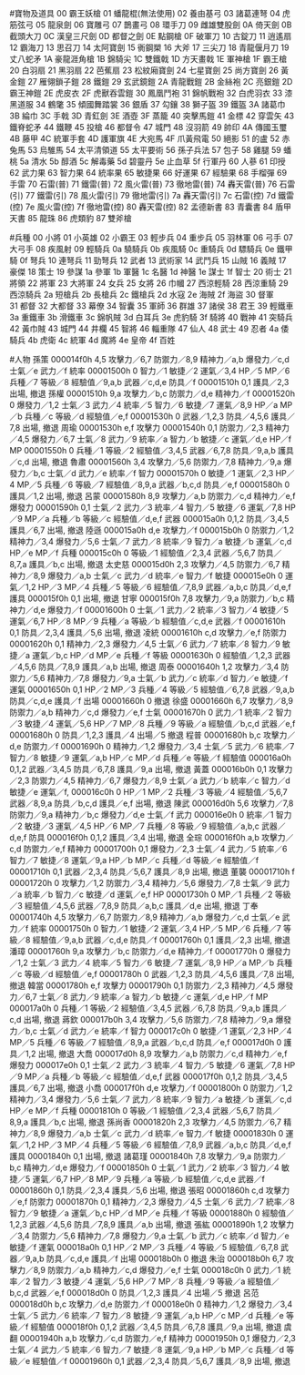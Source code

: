 #寶物及道具
00 霸王妖槍
01 蟠龍棍(無法使用)
02 養由基弓
03 諸葛連弩
04 虎筋弦弓
05 龍泉劍
06 寶雕弓
07 鵲畫弓
08 環手刀
09 雌雄雙股劍
0A 倚天劍
0B 截頭大刀
0C 漢皇三尺劍
0D 都督之劍
0E 點鋼槍
0F 破軍刀
10 古錠刀
11 逍遙扇
12 霸海刀
13 思召刀
14 太阿寶劍
15 衠鋼槊
16 大斧
17 三尖刀
18 青龍偃月刀
19 丈八蛇矛
1A 豪龍涯角槍
1B 錦騎尖
1C 雙鐵戟
1D 方天畫戟
1E 軍神槍
1F 霸王槍
20 白羽扇
21 黑羽扇
22 芭蕉扇
23 松紋廂寶劍
24 七星寶劍
25 尚方寶劍
26 黃金鎧
27 雁翎鎖子鎧
28 鐵鎧
29 玄武鏡鎧
2A 青龍戰鎧
2B 金絲袍
2C 亮銀鎧
2D 霸王神鎧
2E 虎皮衣
2F 虎獸吞雲鎧
30 鳳凰鬥袍
31 錦帆戰袍
32 白虎羽衣
33 漆黑道服
34 鶴氅
35 傾國舞踏裳
36 銀盾
37 勾鑲 
38 獅子盔
39 鐵盔
3A 諸葛巾
3B 綸巾
3C 手戟
3D 青釭劍
3E 酒壺
3F 蒸籠
40 突擊馬鎧
41 金標
42 穿雲矢
43 鐵脊蛇矛
44 鐵鞭 
45 投槍
46 都督令
47 城門
48 沒羽箭
49 帥印
4A 傳國玉璽
4B 藤甲
4C 統軍手套
4D 護軍旗
4E 大宛馬
4F 爪黃飛電
50 絕影
51 的盧
52 赤兔馬
53 烏騅馬
54 太平清領道
55 太平要術
56 孫子兵法
57 包子
58 雞腿
59 蟠桃
5a 清水
5b 醇酒
5c 解毒藥
5d 碧靈丹
5e 止血草
5f 行軍丹
60 人蔘
61 印授
62 武力果
63 智力果
64 統率果
65 敏捷果
66 好運果
67 經驗果
68 手榴彈
69 手雷
70 石雷(普)
71 鐵雷(普)
72 風火雷(普)
73 徹地雷(普)
74 轟天雷(普)
76 石雷(引)
77 鐵雷(引)
78 風火雷(引)
79 徹地雷(引)
7a 轟天雷(引)
7c 石雷(控)
7d 鐵雷(控)
7e 風火雷(控)
7f 徹地雷(控)
80 轟天雷(控)
82 孟德新書
83 青囊書
84 盾甲天書
85 龍珠
86 虎類豹
87 雙斧槍

#兵種
00 小將
01 小英雄
02 小霸王
03 輕步兵
04 重步兵
05 羽林軍
06 弓手
07 大弓手
08 疾風射
09 輕騎兵
0a 驍騎兵
0b 疾風騎
0c 重騎兵
0d 驃騎兵
0e 鐵甲騎
0f 弩兵
10 連弩兵
11 勁弩兵
12 武者
13 武術家
14 武鬥兵
15 山賊
16 義賊
17 豪傑
18 策士
19 參謀
1a 參軍
1b 軍醫
1c 名醫
1d 神醫
1e 謀士
1f 智士
20 術士
21 將領
22 將軍
23 大將軍
24 女兵
25 女將
26 巾幗
27 西涼輕騎
28 西涼重騎
29 西涼騎兵
2a 短槍兵
2b 長槍兵
2c 鐵槍兵
2d 水寇
2e 海賊
2f 海盜
30 督軍	
31 都督
32 大都督
33 幕僚
34 智囊
35 軍師
36 群雄
37 諸侯
38 君王
39 輕鐵車
3a 重鐵車
3b 滑鐵車
3c 錦帆賊
3d 白耳兵
3e 虎豹騎
3f 騎將
40 戰神
41 突騎兵
42 黃巾賊
43 城門
44 井欄
45 智將
46 輜重隊
47 仙人
48 武士
49 忍者
4a 倭騎兵
4b 虎衛
4c 統軍
4d 魔將
4e 皇帝
4f 百姓

#人物
孫策 
000014f0h 4,5 攻擊力／6,7 防禦力／8,9 精神力／a,b 爆發力／c,d 士氣／e 武力／f 統率
00001500h 0 智力／1 敏捷／2 運氣／3,4 HP／5 MP／6 兵種／7 等級／8 經驗值／9,a,b 武器／c,d,e 防具／f
00001510h 0,1 護具／2,3 出場, 撤退
孫權
00001510h 9,a 攻擊力／b,c 防禦力／d,e 精神力／f
00001520h 0 爆發力／1,2 士氣／3 武力／4 統率／5 智力／6 敏捷／7 運氣／8,9 HP／a MP／b 兵種／c 等級／d 經驗值／e,f
00001530h 0 武器／1,2,3 防具／4,5,6 護具／7,8 出場, 撤退
周瑜
00001530h e,f 攻擊力
00001540h 0,1 防禦力／2,3 精神力／4,5 爆發力／6,7 士氣／8 武力／9 統率／a 智力／b 敏捷／c 運氣／d,e HP／f MP
00001550h 0 兵種／1 等級／2 經驗值／3,4,5 武器／6,7,8 防具／9,a,b 護具／c,d 出場, 撤退
魯肅
00001560h 3,4 攻擊力／5,6 防禦力／7,8 精神力／9,a 爆發力／b,c 士氣／d 武力／e 統率／f 智力
00001570h 0 敏捷／1 運氣／2,3 HP／4 MP／5 兵種／6 等級／7 經驗值／8,9,a 武器／b,c,d 防具／e,f
00001580h 0 護具／1,2 出場, 撤退
呂蒙
00001580h 8,9 攻擊力／a,b 防禦力／c,d 精神力／e,f 爆發力
00001590h 0,1 士氣／2 武力／3 統率／4 智力／5 敏捷／6 運氣／7,8 HP／9 MP／a 兵種／b 等級／c 經驗值／d,e,f 武器
000015a0h 0,1,2 防具／3,4,5 護具／6,7 出場, 撤退
陸遜
000015a0h d,e 攻擊力／f
000015b0h 0 防禦力／1,2 精神力／3,4 爆發力／5,6 士氣／7 武力／8 統率／9 智力／a 敏捷／b 運氣／c,d HP／e MP／f 兵種
000015c0h 0 等級／1 經驗值／2,3,4 武器／5,6,7 防具／8,7,a 護具／b,c 出場, 撤退
太史慈
000015d0h 2,3 攻擊力／4,5 防禦力／6,7 精神力／8,9 爆發力／a,b 士氣／c 武力／d 統率／e 智力／f 敏捷
000015e0h 0 運氣／1,2 HP／3 MP／4 兵種／5 等級／6 經驗值／7,8,9 武器／a,b,c 防具／d,e,f 護具
000015f0h 0,1 出場, 撤退
甘寧
000015f0h 7,8 攻擊力／9,a 防禦力／b,c 精神力／d,e 爆發力／f
00001600h 0 士氣／1 武力／2 統率／3 智力／4 敏捷／5 運氣／6,7 HP／8 MP／9 兵種／a 等級／b 經驗值／c,d,e 武器／f
00001610h 0,1 防具／2,3,4 護具／5,6 出場, 撤退
凌統
00001610h c,d 攻擊力／e,f 防禦力
00001620h 0,1 精神力／2,3 爆發力／4,5 士氣／6 武力／7 統率／8 智力／9 敏捷／a 運氣／b,c HP／d MP／e 兵種／f 等級
00001630h 0 經驗值／1,2,3 武器／4,5,6 防具／7,8,9 護具／a,b 出場, 撤退
周泰
00001640h 1,2 攻擊力／3,4 防禦力／5,6 精神力／7,8 爆發力／9,a 士氣／b 武力／c 統率／d 智力／e 敏捷／f 運氣
00001650h 0,1 HP／2 MP／3 兵種／4 等級／5 經驗值／6,7,8 武器／9,a,b 防具／c,d,e 護具／f 出場
00001660h 0 撤退
徐盛
00001660h 6,7 攻擊力／8,9 防禦力／a,b 精神力／c,d 爆發力／e,f 士氣
00001670h 0 武力／1 統率／2 智力／3 敏捷／4 運氣／5,6 HP／7 MP／8 兵種／9 等級／a 經驗值／b,c,d 武器／e,f
00001680h 0 防具／1,2,3 護具／4 出場／5 撤退
程普
00001680h b,c 攻擊力／d,e 防禦力／f
00001690h 0 精神力／1,2 爆發力／3,4 士氣／5 武力／6 統率／7 智力／8 敏捷／9 運氣／a,b HP／c MP／d 兵種／e 等級／f 經驗值
000016a0h 0,1,2 武器／3,4,5 防具／6,7,8 護具／9,a 出場, 撤退
黃蓋
000016b0h 0,1 攻擊力／2,3 防禦力／4,5 精神力／6,7 爆發力／8,9 士氣／a 武力／b 統率／c 智力／d 敏捷／e 運氣／f,
000016c0h 0 HP／1 MP／2 兵種／3 等級／4 經驗值／5,6,7 武器／8,9,a 防具／b,c,d 護具／e,f 出場, 撤退
陳武
000016d0h 5,6 攻擊力／7,8 防禦力／9,a 精神力／b,c 爆發力／d,e 士氣／f 武力
000016e0h 0 統率／1 智力／2 敏捷／3 運氣／4,5 HP／6 MP／7 兵種／8 等級／9 經驗值／a,b,c 武器／d,e,f 防具
000016f0h 0,1,2 護具／3,4 出場, 撤退
全琮
000016f0h a,b 攻擊力／c,d 防禦力／e,f 精神力
00001700h 0,1 爆發力／2,3 士氣／4 武力／5 統率／6 智力／7 敏捷／8 運氣／9,a HP／b MP／c 兵種／d 等級／e 經驗值／f
00001710h 0,1 武器／2,3,4 防具／5,6,7 護具／8,9 出場, 撤退
董襲
00001710h f
00001720h 0 攻擊力／1,2 防禦力／3,4 精神力／5,6 爆發力／7,8 士氣／9 武力／a 統率／b 智力／c 敏捷／d 運氣／e,f HP
00001730h 0 MP／1 兵種／2 等級／3 經驗值／4,5,6 武器／7,8,9 防具／a,b,c 護具／d,e 出場, 撤退
丁奉
00001740h 4,5 攻擊力／6,7 防禦力／8,9 精神力／a,b 爆發力／c,d 士氣／e 武力／f 統率
00001750h 0 智力／1 敏捷／2 運氣／3,4 HP／5 MP／6 兵種／7 等級／8 經驗值／9,a,b 武器／c,d,e 防具／f
00001760h 0,1 護具／2,3 出場, 撤退
潘璋
00001760h 9,a 攻擊力／b,c 防禦力／d,e 精神力／f
00001770h 0 爆發力／1,2 士氣／3 武力／4 統率／5 智力／6 敏捷／7 運氣／8,9 HP／a MP／b 兵種／c 等級／d 經驗值／e,f
00001780h 0 武器／1,2,3 防具／4,5,6 護具／7,8 出場, 撤退
韓當
00001780h e,f 攻擊力
00001790h 0,1 防禦力／2,3 精神力／4,5 爆發力／6,7 士氣／8 武力／9 統率／a 智力／b 敏捷／c 運氣／d,e HP／f MP
000017a0h 0 兵種／1 等級／2 經驗值／3,4,5 武器／6,7,8 防具／9,a,b 護具／c,d 出場, 撤退
蔣欽
000017b0h 3,4 攻擊力／5,6 防禦力／7,8 精神力／9,a 爆發力／b,c 士氣／d 武力／e 統率／f 智力
000017c0h 0 敏捷／1 運氣／2,3 HP／4 MP／5 兵種／6 等級／7 經驗值／8,9,a 武器／b,c,d 防具／e,f
000017d0h 0 護具／1,2 出場, 撤退
大喬
000017d0h 8,9 攻擊力／a,b 防禦力／c,d 精神力／e,f 爆發力
000017e0h 0,1 士氣／2 武力／3 統率／4 智力／5 敏捷／6 運氣／7,8 HP／9 MP／a 兵種／b 等級／c 經驗值／d,e,f 武器
000017f0h 0,1,2 防具／3,4,5 護具／6,7 出場, 撤退
小喬
000017f0h d,e 攻擊力／f
00001800h 0 防禦力／1,2 精神力／3,4 爆發力／5,6 士氣／7 武力／8 統率／9 智力／a 敏捷／b 運氣／c,d HP／e MP／f 兵種
00001810h 0 等級／1 經驗值／2,3,4 武器／5,6,7 防具／8,9,a 護具／b,c 出場, 撤退
孫尚香
00001820h 2,3 攻擊力／4,5 防禦力／6,7 精神力／8,9 爆發力／a,b 士氣／c 武力／d 統率／e 智力／f 敏捷
00001830h 0 運氣／1,2 HP／3 MP／4 兵種／5 等級／6 經驗值／7,8,9 武器／a,b,c 防具／d,e,f 護具
00001840h 0,1 出場, 撤退
諸葛瑾
00001840h 7,8 攻擊力／9,a 防禦力／b,c 精神力／d,e 爆發力／f
00001850h 0 士氣／1 武力／2 統率／3 智力／4 敏捷／5 運氣／6,7 HP／8 MP／9 兵種／a 等級／b 經驗值／c,d,e 武器／f
00001860h 0,1 防具／2,3,4 護具／5,6 出場, 撤退
張昭
00001860h c,d 攻擊力／e,f 防禦力
00001870h 0,1 精神力／2,3 爆發力／4,5 士氣／6 武力／7 統率／8 智力／9 敏捷／a 運氣／b,c HP／d MP／e 兵種／f 等級
00001880h 0 經驗值／1,2,3 武器／4,5,6 防具／7,8,9 護具／a,b 出場, 撤退
張紘
00001890h 1,2 攻擊力／3,4 防禦力／5,6 精神力／7,8 爆發力／9,a 士氣／b 武力／c 統率／d 智力／e 敏捷／f 運氣
000018a0h 0,1 HP／2 MP／3 兵種／4 等級／5 經驗值／6,7,8 武器／9,a,b 防具／c,d,e 護具／f 出場
000018b0h 0 撤退
朱治
000018b0h 6,7 攻擊力／8,9 防禦力／a,b 精神力／c,d 爆發力／e,f 士氣
000018c0h 0 武力／1 統率／2 智力／3 敏捷／4 運氣／5,6 HP／7 MP／8 兵種／9 等級／a 經驗值／b,c,d 武器／e,f
000018d0h 0 防具／1,2,3 護具／4 出場／5 撤退
呂范
000018d0h b,c 攻擊力／d,e 防禦力／f
000018e0h 0 精神力／1,2 爆發力／3,4 士氣／5 武力／6 統率／7 智力／8 敏捷／9 運氣／a,b HP／c MP／d 兵種／e 等級／f 經驗值
000018f0h 0,1,2 武器／3,4,5 防具／6,7,8 護具／9,a 出場, 撤退
虞翻
00001940h a,b 攻擊力／c,d 防禦力／e,f 精神力
00001950h 0,1 爆發力／2,3 士氣／4 武力／5 統率／6 智力／7 敏捷／8 運氣／9,a HP／b MP／c 兵種／d 等級／e 經驗值／f
00001960h 0,1 武器／2,3,4 防具／5,6,7 護具／8,9 出場, 撤退